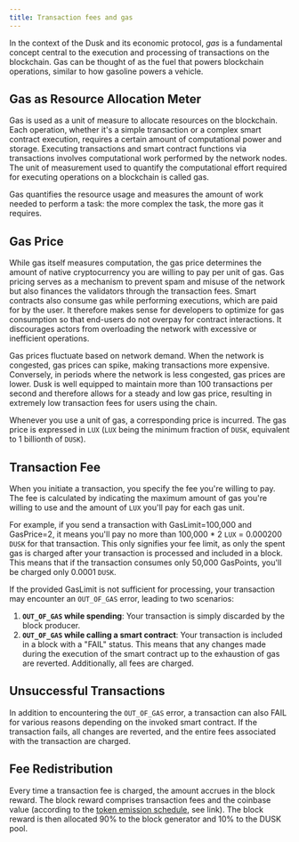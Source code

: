 ```yaml
---
title: Transaction fees and gas
---
```


In the context of the Dusk and its economic protocol, _gas_ is a fundamental concept central to the execution and processing of transactions on the blockchain. Gas can be thought of as the fuel that powers blockchain operations, similar to how gasoline powers a vehicle.

## Gas as Resource Allocation Meter

Gas is used as a unit of measure to allocate resources on the blockchain. Each operation, whether it's a simple transaction or a complex smart contract execution, requires a certain amount of computational power and storage. Executing transactions and smart contract functions via transactions involves computational work performed by the network nodes. The unit of measurement used to quantify the computational effort required for executing operations on a blockchain is called gas. 

Gas quantifies the resource usage and measures the amount of work needed to perform a task: the more complex the task, the more gas it requires. 

## Gas Price

While gas itself measures computation, the gas price determines the amount of native cryptocurrency you are willing to pay per unit of gas. Gas pricing serves as a mechanism to prevent spam and misuse of the network but also finances the validators through the transaction fees. Smart contracts also consume gas while performing executions, which are paid for by the user. It therefore makes sense for developers to optimize for gas consumption so that end-users do not overpay for contract interactions. It discourages actors from overloading the network with excessive or inefficient operations.

Gas prices fluctuate based on network demand. When the network is congested, gas prices can spike, making transactions more expensive. Conversely, in periods where the network is less congested, gas prices are lower. Dusk is well equipped to maintain more than 100 transactions per second and therefore allows for a steady and low gas price, resulting in extremely low transaction fees for users using the chain.

Whenever you use a unit of gas, a corresponding price is incurred. The gas price is expressed in `LUX` (`LUX` being the minimum fraction of `DUSK`, equivalent to 1 billionth of `DUSK`).

## Transaction Fee

When you initiate a transaction, you specify the fee you're willing to pay. The fee is calculated by indicating the maximum amount of gas you're willing to use and the amount of `LUX` you'll pay for each gas unit.

For example, if you send a transaction with GasLimit=100,000 and GasPrice=2, it means you'll pay no more than 100,000 * 2 `LUX` = 0.000200 `DUSK` for that transaction. This only signifies your fee limit, as only the spent gas is charged after your transaction is processed and included in a block. This means that if the transaction consumes only 50,000 GasPoints, you'll be charged only 0.0001 `DUSK`.

If the provided GasLimit is not sufficient for processing, your transaction may encounter an `OUT_OF_GAS` error, leading to two scenarios:
1. **`OUT_OF_GAS` while spending**: Your transaction is simply discarded by the block producer.
2. **`OUT_OF_GAS` while calling a smart contract**: Your transaction is included in a block with a "FAIL" status. This means that any changes made during the execution of the smart contract up to the exhaustion of gas are reverted. Additionally, all fees are charged.

## Unsuccessful Transactions
In addition to encountering the `OUT_OF_GAS` error, a transaction can also FAIL for various reasons depending on the invoked smart contract. If the transaction fails, all changes are reverted, and the entire fees associated with the transaction are charged.

## Fee Redistribution
Every time a transaction fee is charged, the amount accrues in the block reward. The block reward comprises transaction fees and the coinbase value (according to the [token emission schedule](./tokenomics#token-emission-schedule), see link). The block reward is then allocated 90% to the block generator and 10% to the DUSK pool.
